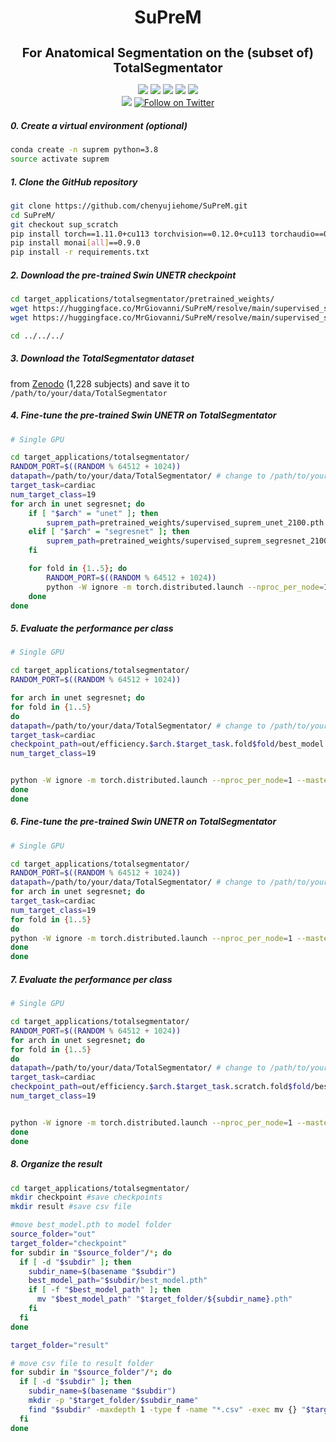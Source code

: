 <h1 align="center">SuPreM</h1>
<h3 align="center" style="font-size: 20px; margin-bottom: 4px">For Anatomical Segmentation on the (subset of) TotalSegmentator</h3>
<p align="center">
    <a href='https://www.zongweiz.com/dataset'><img src='https://img.shields.io/badge/Project-Page-Green'></a> 
    <a href='https://www.cs.jhu.edu/~alanlab/Pubs23/li2023suprem.pdf'><img src='https://img.shields.io/badge/Paper-PDF-purple'></a> 
    <a href='document/promotion_slides.pdf'><img src='https://img.shields.io/badge/Slides-PDF-orange'></a> 
    <a href='document/dom_wse_poster.pdf'><img src='https://img.shields.io/badge/Poster-PDF-blue'></a> 
    <a href='https://www.cs.jhu.edu/news/ai-and-radiologists-unite-to-map-the-abdomen/'><img src='https://img.shields.io/badge/WSE-News-yellow'></a>
    <br/>
    <a href="https://github.com/MrGiovanni/SuPreM"><img src="https://img.shields.io/github/stars/MrGiovanni/SuPreM?style=social" /></a>
    <a href="https://twitter.com/bodymaps317"><img src="https://img.shields.io/twitter/follow/BodyMaps" alt="Follow on Twitter" /></a>
</p>

##### 0. Create a virtual environment (optional)

```bash
conda create -n suprem python=3.8
source activate suprem
```

##### 1. Clone the GitHub repository

```bash
git clone https://github.com/chenyujiehome/SuPreM.git
cd SuPreM/
git checkout sup_scratch
pip install torch==1.11.0+cu113 torchvision==0.12.0+cu113 torchaudio==0.11.0 --extra-index-url https://download.pytorch.org/whl/cu113
pip install monai[all]==0.9.0
pip install -r requirements.txt
```

##### 2. Download the pre-trained Swin UNETR checkpoint

```bash
cd target_applications/totalsegmentator/pretrained_weights/
wget https://huggingface.co/MrGiovanni/SuPreM/resolve/main/supervised_suprem_unet_2100.pth
wget https://huggingface.co/MrGiovanni/SuPreM/resolve/main/supervised_suprem_segresnet_2100.pth

cd ../../../
```

##### 3. Download the TotalSegmentator dataset

from [Zenodo](https://doi.org/10.5281/zenodo.6802613) (1,228 subjects) and save it to `/path/to/your/data/TotalSegmentator`

##### 4. Fine-tune the pre-trained Swin UNETR on TotalSegmentator

```bash
# Single GPU

cd target_applications/totalsegmentator/
RANDOM_PORT=$((RANDOM % 64512 + 1024))
datapath=/path/to/your/data/TotalSegmentator/ # change to /path/to/your/data/TotalSegmentator
target_task=cardiac
num_target_class=19
for arch in unet segresnet; do
    if [ "$arch" = "unet" ]; then
        suprem_path=pretrained_weights/supervised_suprem_unet_2100.pth
    elif [ "$arch" = "segresnet" ]; then
        suprem_path=pretrained_weights/supervised_suprem_segresnet_2100.pth
    fi

    for fold in {1..5}; do
        RANDOM_PORT=$((RANDOM % 64512 + 1024))
        python -W ignore -m torch.distributed.launch --nproc_per_node=1 --master_port=$RANDOM_PORT train.py --dist  --model_backbone $arch --log_name efficiency.$arch.$target_task.fold$fold --map_type $target_task --num_class $num_target_class --dataset_path $datapath --num_workers 8 --batch_size 2 --pretrain $suprem_path --percent $fold
    done
done
```

##### 5. Evaluate the performance per class

```bash
# Single GPU

cd target_applications/totalsegmentator/
RANDOM_PORT=$((RANDOM % 64512 + 1024))

for arch in unet segresnet; do
for fold in {1..5}
do
datapath=/path/to/your/data/TotalSegmentator/ # change to /path/to/your/data/TotalSegmentator
target_task=cardiac
checkpoint_path=out/efficiency.$arch.$target_task.fold$fold/best_model.pth
num_target_class=19


python -W ignore -m torch.distributed.launch --nproc_per_node=1 --master_port=$RANDOM_PORT test.py --dist  --model_backbone $arch --log_name efficiency.$arch.$target_task.fold$fold --map_type $target_task --num_class $num_target_class --dataset_path $datapath --num_workers 8 --batch_size 2 --pretrain $checkpoint_path --train_type efficiency --percent $fold
done
done
```

##### 6. Fine-tune the pre-trained Swin UNETR on TotalSegmentator

```bash
# Single GPU

cd target_applications/totalsegmentator/
RANDOM_PORT=$((RANDOM % 64512 + 1024))
datapath=/path/to/your/data/TotalSegmentator/ # change to /path/to/your/data/TotalSegmentator
for arch in unet segresnet; do
target_task=cardiac
num_target_class=19
for fold in {1..5}
do
python -W ignore -m torch.distributed.launch --nproc_per_node=1 --master_port=$RANDOM_PORT train.py --dist  --model_backbone $arch --log_name efficiency.$arch.$target_task.scratch.fold$fold --map_type $target_task --num_class $num_target_class --dataset_path $datapath --num_workers 8 --batch_size 2  --percent $fold
done
done
```

##### 7. Evaluate the performance per class

```bash
# Single GPU

cd target_applications/totalsegmentator/
RANDOM_PORT=$((RANDOM % 64512 + 1024))
for arch in unet segresnet; do
for fold in {1..5}
do
datapath=/path/to/your/data/TotalSegmentator/ # change to /path/to/your/data/TotalSegmentator
target_task=cardiac
checkpoint_path=out/efficiency.$arch.$target_task.scratch.fold$fold/best_model.pth
num_target_class=19


python -W ignore -m torch.distributed.launch --nproc_per_node=1 --master_port=$RANDOM_PORT test.py --dist  --model_backbone $arch --log_name efficiency.$arch.$target_task.scratch.fold$fold --map_type $target_task --num_class $num_target_class --dataset_path $datapath --num_workers 8 --batch_size 2 --pretrain $checkpoint_path --train_type efficiency --percent fold
done
done
```


##### 8. Organize the  result
```bash
cd target_applications/totalsegmentator/
mkdir checkpoint #save checkpoints
mkdir result #save csv file

#move best_model.pth to model folder
source_folder="out"
target_folder="checkpoint"
for subdir in "$source_folder"/*; do
  if [ -d "$subdir" ]; then 
    subdir_name=$(basename "$subdir")
    best_model_path="$subdir/best_model.pth"
    if [ -f "$best_model_path" ]; then 
      mv "$best_model_path" "$target_folder/${subdir_name}.pth"
    fi
  fi
done

target_folder="result"

# move csv file to result folder
for subdir in "$source_folder"/*; do
  if [ -d "$subdir" ]; then 
    subdir_name=$(basename "$subdir")
    mkdir -p "$target_folder/$subdir_name"
    find "$subdir" -maxdepth 1 -type f -name "*.csv" -exec mv {} "$target_folder/$subdir_name/" \;
  fi
done




```